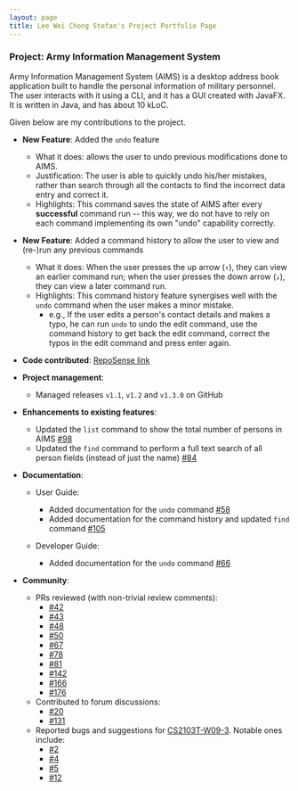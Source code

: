 ```yaml
---
layout: page
title: Lee Wei Chong Stefan's Project Portfolio Page
---
```


### Project: Army Information Management System

Army Information Management System (AIMS) is a desktop address book application built to handle the personal information of military personnel. The user interacts with it using a CLI, and it has a GUI created with JavaFX. It is written in Java, and has about 10 kLoC.

Given below are my contributions to the project.

- **New Feature**: Added the `undo` feature
  - What it does: allows the user to undo previous modifications done to AIMS.
  - Justification: The user is able to quickly undo his/her mistakes, rather than search through all the contacts to find the incorrect data entry and correct it.
  - Highlights: This command saves the state of AIMS after every **successful** command run -- this way, we do not have to rely on each command implementing its own "undo" capability correctly.

- **New Feature**: Added a command history to allow the user to view and (re-)run any previous commands
  - What it does: When the user presses the up arrow (`↑`), they can view an earlier command run; when the user presses the down arrow (`↓`), they can view a later command run.
  - Highlights: This command history feature synergises well with the `undo` command when the user makes a minor mistake.
    - e.g., If the user edits a person's contact details and makes a typo, he can run `undo` to undo the edit command, use the command history to get back the edit command, correct the typos in the edit command and press enter again.

- **Code contributed**: [RepoSense link](https://nus-cs2103-ay2223s2.github.io/tp-dashboard/?search=rexcyrio&breakdown=true)

- **Project management**:
  - Managed releases `v1.1`, `v1.2` and `v1.3.0` on GitHub

- **Enhancements to existing features**:
  - Updated the `list` command to show the total number of persons in AIMS [\#98](https://github.com/AY2223S2-CS2103T-W10-3/tp/pull/98)
  - Updated the `find` command to perform a full text search of all person fields (instead of just the name) [\#84](https://github.com/AY2223S2-CS2103T-W10-3/tp/pull/84)

- **Documentation**:
  - User Guide:
    - Added documentation for the `undo` command [\#58](https://github.com/AY2223S2-CS2103T-W10-3/tp/pull/58)
    - Added documentation for the command history and updated `find` command [\#105](https://github.com/AY2223S2-CS2103T-W10-3/tp/pull/105)

  - Developer Guide:
    - Added documentation for the `undo` command [\#66](https://github.com/AY2223S2-CS2103T-W10-3/tp/pull/66)

- **Community**:
  - PRs reviewed (with non-trivial review comments):
    - [\#42](https://github.com/AY2223S2-CS2103T-W10-3/tp/pull/42)
    - [\#43](https://github.com/AY2223S2-CS2103T-W10-3/tp/pull/43)
    - [\#48](https://github.com/AY2223S2-CS2103T-W10-3/tp/pull/48)
    - [\#50](https://github.com/AY2223S2-CS2103T-W10-3/tp/pull/50)
    - [\#67](https://github.com/AY2223S2-CS2103T-W10-3/tp/pull/67)
    - [\#78](https://github.com/AY2223S2-CS2103T-W10-3/tp/pull/78)
    - [\#81](https://github.com/AY2223S2-CS2103T-W10-3/tp/pull/81)
    - [\#142](https://github.com/AY2223S2-CS2103T-W10-3/tp/pull/142)
    - [\#166](https://github.com/AY2223S2-CS2103T-W10-3/tp/pull/166)
    - [\#176](https://github.com/AY2223S2-CS2103T-W10-3/tp/pull/176)
  - Contributed to forum discussions:
    - [\#20](https://github.com/nus-cs2103-AY2223S2/forum/issues/20#issuecomment-1396326000)
    - [\#131](https://github.com/nus-cs2103-AY2223S2/forum/issues/131#issuecomment-1416895604)
  - Reported bugs and suggestions for [CS2103T-W09-3](https://github.com/rexcyrio/ped/issues). Notable ones include:
    - [\#2](https://github.com/rexcyrio/ped/issues/2)
    - [\#4](https://github.com/rexcyrio/ped/issues/4)
    - [\#5](https://github.com/rexcyrio/ped/issues/5)
    - [\#12](https://github.com/rexcyrio/ped/issues/12)
